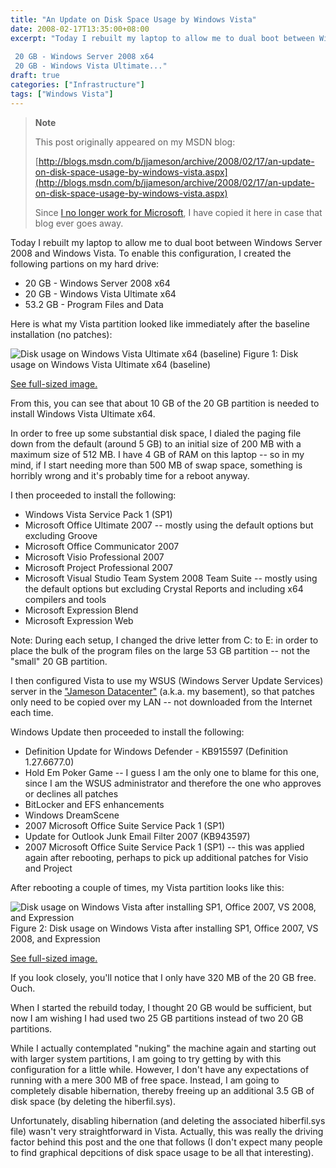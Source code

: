 ```yaml
---
title: "An Update on Disk Space Usage by Windows Vista"
date: 2008-02-17T13:35:00+08:00
excerpt: "Today I rebuilt my laptop to allow me to dual boot between Windows Server 2008 and Windows Vista. To enable this configuration, I created the following partions on my hard drive: 
 
 20 GB - Windows Server 2008 x64 
 20 GB - Windows Vista Ultimate..."
draft: true
categories: ["Infrastructure"]
tags: ["Windows Vista"]
---
```


> **Note**
>
> This post originally appeared on my MSDN blog:
>
> [http://blogs.msdn.com/b/jjameson/archive/2008/02/17/an-update-on-disk-space-usage-by-windows-vista.aspx](http://blogs.msdn.com/b/jjameson/archive/2008/02/17/an-update-on-disk-space-usage-by-windows-vista.aspx)
>
> Since [I no longer work for Microsoft](/blog/jjameson/2011/09/02/last-day-with-microsoft), I have copied it here in case that blog                 ever goes away.

Today I rebuilt my laptop to allow me to dual boot between Windows Server 2008 and         Windows Vista. To enable this configuration, I created the following partions on         my hard drive:

- 20 GB - Windows Server 2008 x64
- 20 GB - Windows Vista Ultimate x64
- 53.2 GB - Program Files and Data

Here is what my Vista partition looked like immediately after the baseline installation         (no patches):

![Disk usage on Windows Vista Ultimate x64 (baseline)](https://www.technologytoolbox.com/blog/images/www_technologytoolbox_com/blog/jjameson/8/r_Disk%20usage%20-%20Vista%20Ultimate%20x64%20(baseline).jpg "Disk usage on Windows Vista Ultimate x64 (baseline)")
Figure 1: Disk usage on Windows Vista Ultimate x64 (baseline)

[See full-sized image.](/blog/images/www_technologytoolbox_com/blog/jjameson/8/o_Disk%20usage%20-%20Vista%20Ultimate%20x64%20%28baseline%29.jpg)

From this, you can see that about 10 GB of the 20 GB partition is needed to install         Windows Vista Ultimate x64.

In order to free up some substantial disk space, I dialed the paging file down from         the default (around 5 GB) to an initial size of 200 MB with a maximum size of 512         MB. I have 4 GB of RAM on this laptop -- so in my mind, if I start needing more         than 500 MB of swap space, something is horribly wrong and it's probably time for         a reboot anyway.

I then proceeded to install the following:

- Windows Vista Service Pack 1 (SP1)
- Microsoft Office Ultimate 2007 -- mostly using the default options but excluding
  Groove
- Microsoft Office Communicator 2007
- Microsoft Visio Professional 2007
- Microsoft Project Professional 2007
- Microsoft Visual Studio Team System 2008 Team Suite -- mostly using the default
  options but excluding Crystal Reports and including x64 compilers and tools
- Microsoft Expression Blend
- Microsoft Expression Web

Note: During each setup, I changed the drive letter from C: to E: in order to place         the bulk of the program files on the large 53 GB partition -- not the "small" 20         GB partition.

I then configured Vista to use my WSUS (Windows Server Update Services) server in         the ["Jameson
Datacenter"](/blog/jjameson/2009/09/14/the-jameson-datacenter) (a.k.a. my basement), so that patches only need to be copied         over my LAN -- not downloaded from the Internet each time.

Windows Update then proceeded to install the following:

- Definition Update for Windows Defender - KB915597 (Definition 1.27.6677.0)
- Hold Em Poker Game -- I guess I am the only one to blame for this one, since I am
  the WSUS administrator and therefore the one who approves or declines all patches
- BitLocker and EFS enhancements
- Windows DreamScene
- 2007 Microsoft Office Suite Service Pack 1 (SP1)
- Update for Outlook Junk Email Filter 2007 (KB943597)
- 2007 Microsoft Office Suite Service Pack 1 (SP1) -- this was applied again after
  rebooting, perhaps to pick up additional patches for Visio and Project

After rebooting a couple of times, my Vista partition looks like this:

![Disk usage on Windows Vista after installing SP1, Office 2007, VS 2008, and Expression](https://www.technologytoolbox.com/blog/images/www_technologytoolbox_com/blog/jjameson/8/r_Disk%20usage%20-%20Vista%20with%20SP1%20and%20products.jpg "Disk usage on Windows Vista after installing SP1, Office 2007, VS 2008, and Expression")
Figure 2: Disk usage on Windows Vista after installing SP1, Office 2007, VS 2008,
and Expression

[See full-sized image.](/blog/images/www_technologytoolbox_com/blog/jjameson/8/o_Disk%20usage%20-%20Vista%20with%20SP1%20and%20products.jpg)

If you look closely, you'll notice that I only have 320 MB of the 20 GB free. Ouch.

When I started the rebuild today, I thought 20 GB would be sufficient, but now I         am wishing I had used two 25 GB partitions instead of two 20 GB partitions.

While I actually contemplated "nuking" the machine again and starting out with larger         system partitions, I am going to try getting by with this configuration for a little         while. However, I don't have any expectations of running with a mere 300 MB of free         space. Instead, I am going to completely disable hibernation, thereby freeing up         an additional 3.5 GB of disk space (by deleting the hiberfil.sys).

Unfortunately, disabling hibernation (and deleting the associated hiberfil.sys file)         wasn't very straightforward in Vista. Actually, this was really the driving factor         behind this post and the one that follows (I don't expect many people to find graphical         depcitions of disk space usage to be all that interesting).

